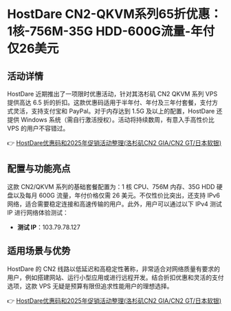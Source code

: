 # HostDare CN2-QKVM系列65折优惠：1核-756M-35G HDD-600G流量-年付仅26美元

## 活动详情

HostDare 近期推出了一项限时优惠活动，针对其洛杉矶 CN2 QKVM 系列 VPS 提供高达 6.5 折的折扣。这款优惠码适用于半年付、年付及三年付套餐，支付方式灵活，支持支付宝和 PayPal。对于内存达到 1.5G 及以上的配置，HostDare 还提供 Windows 系统（需自行激活授权）。活动将持续数周，有意入手高性价比 VPS 的用户不容错过。

👉 [HostDare优惠码和2025年促销活动整理(洛杉矶CN2 GIA/CN2 GT/日本软银)](https://bit.ly/hostdare)

## 配置与功能亮点

这款 CN2/QKVM 系列的基础套餐配置为：1 核 CPU、756M 内存、35G HDD 硬盘以及每月 600G 流量，年付价格仅需 26 美元。不仅性价比突出，还支持 IPv6 网络，适合需要稳定连接和高速传输的用户。此外，用户可以通过以下 IPv4 测试 IP 进行网络体验测试：

- **测试 IP**：103.79.78.127

## 适用场景与优势

HostDare 的 CN2 线路以低延迟和高稳定性著称，非常适合对网络质量有要求的用户，例如搭建网站、运行小型应用或进行远程开发。结合折扣优惠和灵活的支付选项，这款 VPS 无疑是预算有限但追求性能用户的理想选择。

👉 [HostDare优惠码和2025年促销活动整理(洛杉矶CN2 GIA/CN2 GT/日本软银)](https://bit.ly/hostdare)